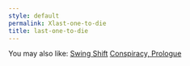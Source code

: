 ```yaml
---
style: default
permalink: Xlast-one-to-die
title: last-one-to-die
---
```

You may also like:
[Swing Shift](http://scp-wiki.net/swing-shift)
[Conspiracy, Prologue](http://scp-wiki.net/conspiracy-prologue)